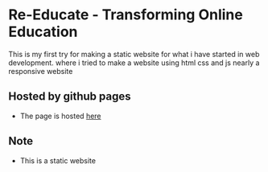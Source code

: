 # Re-Educate - Transforming Online Education
This is my first try for making a static website for what i have started in web development.
where i tried to make a website using html css and js nearly a responsive website 

## Hosted by github pages
* The page is hosted [here](https://grep-many.github.io/Re-Educate-TransformingOnlineEducation/)

## Note
* This is a static website

